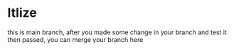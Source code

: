 # Itlize
this is main branch, after you made some change in your branch and test it then passed, you can merge your branch here
